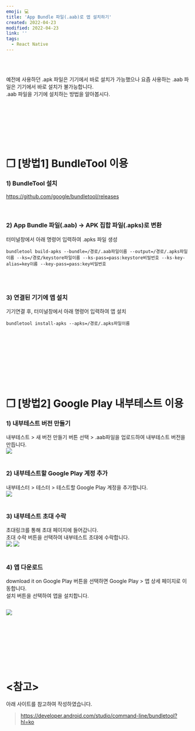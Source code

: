 ```yaml
---
emoji: 💻
title: 'App Bundle 파일(.aab)로 앱 설치하기'
created: 2022-04-23
modified: 2022-04-23
link: ''
tags:
  - React Native
---
```

<br></br>





예전에 사용하던 .apk 파일은 기기에서 바로 설치가 가능했으나 요즘 사용하는 .aab 파일은 기기에서 바로 설치가 불가능합니다.  
.aab 파일을 기기에 설치하는 방법을 알아봅시다.
<br></br><br></br><br></br><br></br>





# **❐ [방법1] BundleTool 이용**

### **1) BundleTool 설치**
https://github.com/google/bundletool/releases  
<br></br>

### **2) App Bundle 파일(.aab) → APK 집합 파일(.apks)로 변환**
터미널창에서 아래 명령어 입력하여 .apks 파일 생성
```
bundletool build-apks --bundle=/경로/.aab파일이름 --output=/경로/.apks파일이름 --ks=/경로/keystore파일이름 --ks-pass=pass:keystore비밀번호 --ks-key-alias=key이름 --key-pass=pass:key비밀번호
```
<br></br>

### **3) 연결된 기기에 앱 설치**
기기연결 후, 터미널창에서 아래 명령어 입력하여 앱 설치
```
bundletool install-apks --apks=/경로/.apks파일이름
```
<br></br><br></br><br></br><br></br>





# **❐ [방법2] Google Play 내부테스트 이용**
### **1) 내부테스트 버전 만들기**
내부테스트 > 새 버전 만들기 버튼 선택 > .aab파일을 업로드하여 내부테스트 버전을 만듭니다.  
![](/assets/react-native-bundle-install1.png)
<br></br>

### **2) 내부테스트할 Google Play 계정 추가**
내부테스터 > 테스터 > 테스트할 Google Play 계정을 추가합니다.  
![](/assets/react-native-bundle-install2.png)
<br></br>

### **3) 내부테스트 초대 수락**
초대링크를 통해 초대 페이지에 들어갑니다.  
초대 수락 버튼을 선택하여 내부테스트 초대에 수락합니다.  
![](/assets/react-native-bundle-install3.png)
![](/assets/react-native-bundle-install4.png)
<br></br>

### **4) 앱 다운로드**
download it on Google Play 버튼을 선택하면 Google Play > 앱 상세 페이지로 이동합니다.  
설치 버튼을 선택하여 앱을 설치합니다.  

<div style="max-width:380px; display: inline-block">

![](/assets/react-native-bundle-install5.png)

</div>
<br></br><br></br><br></br><br></br>





# **<참고>**
아래 사이트를 참고하여 작성하였습니다.
> https://developer.android.com/studio/command-line/bundletool?hl=ko

<br></br><br></br>
